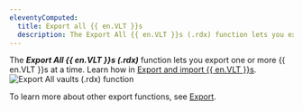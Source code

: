 ```yaml
---
eleventyComputed:
  title: Export all {{ en.VLT }}s
  description: The Export All {{ en.VLT }}s (.rdx) function lets you export one or more {{ en.VLT }}s at a time. 
---
```

The ***Export All {{ en.VLT }}s (.rdx)*** function lets you export one or more {{ en.VLT }}s at a time. Learn how in [Export and import {{ en.VLT }}s](/kb/remote-desktop-manager/how-to-articles/export-import-vaults/).  
![ Export All vaults (.rdx) function](https://webdevolutions.blob.core.windows.net/docs/en/rdm/windows/RDMWin6231.png) 

To learn more about other export functions, see [Export](/rdm/windows/commands/file/export/).
